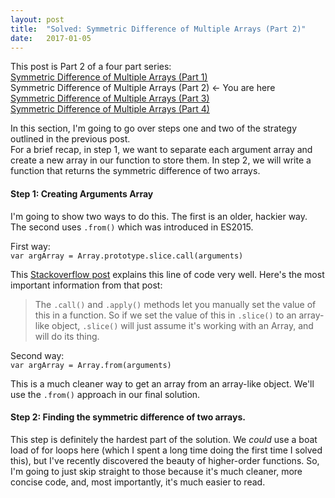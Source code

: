 ```yaml
---
layout: post
title:  "Solved: Symmetric Difference of Multiple Arrays (Part 2)"
date:   2017-01-05
---
```

This post is Part 2 of a four part series:  
[Symmetric Difference of Multiple Arrays (Part 1)]()  
Symmetric Difference of Multiple Arrays (Part 2) <- You are here  
[Symmetric Difference of Multiple Arrays (Part 3)]()  
[Symmetric Difference of Multiple Arrays (Part 4)]()  

In this section, I'm going to go over steps one and two of the strategy outlined in the previous post.  
For a brief recap, in step 1, we want to separate each argument array and create a new array in our function to store them. In step 2, we will write a function that returns the symmetric difference of two arrays.

#### Step 1: Creating Arguments Array
I'm going to show two ways to do this. The first is an older, hackier way. The second uses `.from()` which was introduced in ES2015.

First way:  
`var argArray = Array.prototype.slice.call(arguments)`

This [Stackoverflow post](http://stackoverflow.com/questions/7056925/how-does-array-prototype-slice-call-work) explains this line of code very well.
Here's the most important information from that post:
>The `.call()` and `.apply()` methods let you manually set the value of this in a function. So if we set the value of this in `.slice()` to an array-like object, `.slice()` will just assume it's working with an Array, and will do its thing.

Second way:  
`var argArray = Array.from(arguments)`

This is a much cleaner way to get an array from an array-like object. We'll use the `.from()` approach in our final solution.

#### Step 2: Finding the symmetric difference of two arrays.
This step is definitely the hardest part of the solution. We *could* use a boat load of for loops here (which I spent a long time doing the first time I solved this), but I've recently discovered the beauty of higher-order functions. So, I'm going to just skip straight to those because it's much cleaner, more concise code, and, most importantly, it's much easier to read.
